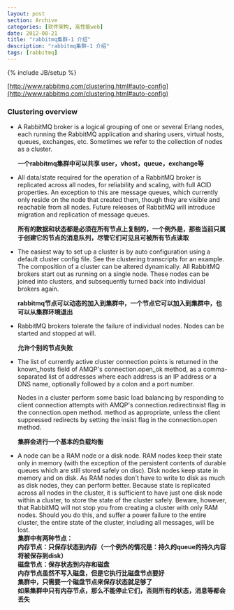 ```yaml
---
layout: post
section: Archive
categories: [软件架构, 高性能web]
date: 2012-08-21
title: "rabbitmq集群-1 介绍"
description: "rabbitmq集群-1 介绍"
tags: [rabbitmq]
---
```

{% include JB/setup %}

[http://www.rabbitmq.com/clustering.html#auto-config](http://www.rabbitmq.com/clustering.html#auto-config)  

### Clustering overview

-   A RabbitMQ broker is a logical grouping of one or several Erlang nodes, each running the RabbitMQ application and sharing users, virtual hosts, queues, exchanges, etc. Sometimes we refer to the collection of nodes as a cluster.

    __一个rabbitmq集群中可以共享 user，vhost，queue，exchange等__

-   All data/state required for the operation of a RabbitMQ broker is replicated across all nodes, for reliability and scaling, with full ACID properties. An exception to this are message queues, which currently only reside on the node that created them, though they are visible and reachable from all nodes. Future releases of RabbitMQ will introduce migration and replication of message queues.

    __所有的数据和状态都是必须在所有节点上复制的，一个例外是，那些当前只属于创建它的节点的消息队列，尽管它们可见且可被所有节点读取__

-   The easiest way to set up a cluster is by auto configuration using a default cluster config file. See the clustering transcripts for an example.
    The composition of a cluster can be altered dynamically. All RabbitMQ brokers start out as running on a single node. These nodes can be joined into clusters, and subsequently turned back into individual brokers again.

    __rabbitmq节点可以动态的加入到集群中，一个节点它可以加入到集群中，也可以从集群环境退出__

-   RabbitMQ brokers tolerate the failure of individual nodes. Nodes can be started and stopped at will.

    __允许个别的节点失败__

-   The list of currently active cluster connection points is returned in the known_hosts field of AMQP's connection.open_ok method, as a comma-separated list of addresses where each address is an IP address or a DNS name, optionally followed by a colon and a port number.

    Nodes in a cluster perform some basic load balancing by responding to client connection attempts with AMQP's connection.redirectinsist flag in the connection.open method. method as appropriate, unless the client suppressed redirects by setting the insist flag in the connection.open method.

    __集群会进行一个基本的负载均衡__

-   A node can be a RAM node or a disk node. RAM nodes keep their state only in memory (with the exception of the persistent contents of durable queues which are still stored safely on disc). Disk nodes keep state in memory and on disk. As RAM nodes don't have to write to disk as much as disk nodes, they can perform better. Because state is replicated across all nodes in the cluster, it is sufficient to have just one disk node within a cluster, to store the state of the cluster safely. Beware, however, that RabbitMQ will not stop you from creating a cluster with only RAM nodes. Should you do this, and suffer a power failure to the entire cluster, the entire state of the cluster, including all messages, will be lost.  
    __集群中有两种节点：  
    内存节点：只保存状态到内存（一个例外的情况是：持久的queue的持久内容将被保存到disk）  
    磁盘节点：保存状态到内存和磁盘  
    内存节点虽然不写入磁盘，但是它执行比磁盘节点要好  
    集群中，只需要一个磁盘节点来保存状态就足够了  
    如果集群中只有内存节点，那么不能停止它们，否则所有的状态，消息等都会丢失__